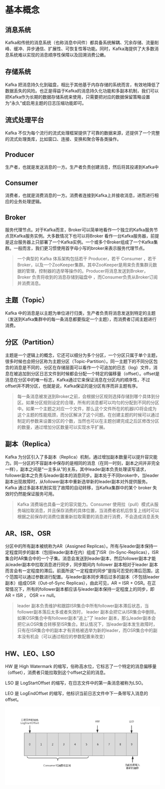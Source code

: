 # 基本概念

## 消息系统

Kafka和传统的消息系统（也称消息中间件）都具备系统解耦、冗余存储、流量削峰、缓冲、异步通信、扩展性、可恢复性等功能。同时，Kafka海提供了大多数消息系统难以实现的消息顺序性保障以及回溯消费公嫩。

## 存储系统

Kafka 把消息持久化到磁盘，相比于其他基于内存存储的系统而言，有效地降低了数据丢失的风险。也正是得益于Kafka的消息持久化功能和多副本机制，我们可以把Kafka作为长期的数据存储系统来使用，只需要把对应的数据保留策略设置为“永久”或启用主题的日志压缩功能即可。

## 流式处理平台

Kafka 不仅为每个流行的流式处理框架提供了可靠的数据来源，还提供了一个完整的流式处理类库，比如窗口、连接、变换和聚合等各类操作。

## Producer

生产者，也就是发送消息的一方。生产者负责创建消息，然后将其投递到Kafka中

## Consumer

消费者，也就是消费消息的一方。消费者连接到Kafka上并接收消息，进而进行相应的业务处理逻辑。

## Broker

服务代理节点。对于Kafka而言，Broker可以简单地看作一个独立的Kafka服务节点货Kafka服务实例。大多数情况下也可以将Broker 看作一台Kafka服务器，前提是这台服务器上只部署了一个Kafka实例。一个或多个Broker组成了一个Kafka集群。一般而言，我们更习惯使用首字母小写的broker来表示服务代理节点。

> 一个典型的 Kafka 体系架构包括若干 Producer，若干 Consumer ，若干 Broker，以及一个ZooKeeper集群。其中ZooKeeper是用来负责集群元数据的管理，控制器的选举等操作的。Producer将消息发送到Broker，Broker 负责将收到的消息存储到磁盘中 ，而Consumer负责从Broker订阅并消费消息。

## 主题（Topic）

Kafka 中的消息是以主题为单位进行归类，生产者负责将消息发送到特定的主题（发送到Kafka集群中的每一条消息都要指定一个主题），而消费者订阅主题进行消费。

## 分区（Partition）

主题是一个逻辑上的概念，它还可以细分为多个分区，一个分区只属于单个主题，很多时候也会把分区称为主题分区（Topic-Partition）。同一主题下的不同分区包含的消息是不同的，分区在存储层面可以看作一个可追加的日志（log）文件，消息在被追加到分区日志文件到时候都会分配一个特定的偏移量（offset）。offset是消息在分区中的唯一标志，Kafka通过它来保证消息在分区内的顺序性，不过offset并不跨分区，也就是说，Kafka保证的是分区有序而非主题有序。

> 每一条消息被发送到Broker之前，会根据分区规则选择存储到哪个具体到分区。如果分区规则设定的合理，所有的消息都可以均匀的分配到不同的分区中。如果一个主题之对应一个文件，那么这个文件所在的机器I/O将会成为这个主题的性能瓶颈，而分区解决了这个问题。在创建主题的时候可以通过制定的参数来设置分区的个数，当然也可以在主题创建完成之后区修改分区的数量，通过增加分区数量可以实现水平扩展。

## 副本（Replica）

Kafka 为分区引入了多副本（Replica）机制，通过增加副本数量可以提升容灾能力。同一分区的不容副本中保存的是相同的消息（在同一时刻，副本之间并非完全一样），副本之间是“一主多从”的关系，其中leader副本负责处理读写请求，follower副本之负责与leader副本的消息同步。副本处于不同broker中，当leader副本出现故障时，从follower副本中重新选举新的leader副本对外提供服务。Kafka 通过多副本机制实现了故障的自动转移，当Kafka集群中的某个 broker 失效时仍然能保证服务可用。

> Kafka 消费端也具备一定的容灾能力。Consumer 使用拉（pull）模式从服务端拉取消息，并且保存消费的具体位置，当消费者宕机后恢复上线时可以根据之前保存的消费位置重新拉取需要的消息进行消费，不会造成消息丢失

## AR、ISR、OSR

分区中的所有副本被统称为AR（Assigned Replicas）。所有与leader副本保持一定程度同步的副本（包括leader副本在内）组成了ISR（In-Sync-Replicas），ISR集合时AR集合中的一个子集。消息会发送到leader副本，然后follower副本才能从leader副本中拉取消息进行同步，同步期间内 follower 副本相对于leader 副本而言会有一定程度的滞后。前面所说“一定程度的同步”是指可忍受的滞后范围，这个范围可以通过参数进行配置。与leader副本同步滞后过多的副本（不包括leader副本）组成OSR（Out-of-Sync Replicas），由此可见，AR = ISR + OSR。在正常情况下，所有的follower副本都应该与leader副本保持一定程度上的同步，即AR = ISR ， OSR == null。

> leader 副本负责维护和跟踪ISR集合中所有follower副本滞后状态，当follower副本落后太多或者失效时， leader 副本会把它从ISR集合中删除。如果OSR集合中有follower副本“追上”了 leader 副本，那么leader副本会把它从OSR集合转移至ISR集合。默认情况下，当leader副本发生故障时，只有在ISR集合中的副本才有资格被选举为新的leader，而OSR集合中的副本没有机会（可以通过相应的参数配置来改变）

## HW、LEO、LSO

HW 是 High Watermark 的缩写，俗称高水位，它标志了一个特定的消息偏移量（offset），消费者只能拉取到这个offset之前的消息。

LSO 是 LogStartOffset 的缩写，在日志文件中的第一条消息被称为LSO。

LEO 是 LogEndOffset 的缩写，他标识当前日志文件中下一条带写入消息的offset。

![分区中各种偏移量说明](https://raw.githubusercontent.com/Never12581/study-demo/master/other-file/picture/kafka/分区中各种偏移量说明.jpg)

